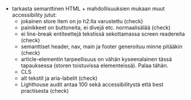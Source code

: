 <!-- - ostoskorin pitää olla skrollattava -->
<!-- - ratkaise mobiilissa pitkien nimien rivittyminen kontrollien kanssa ostoskorissa (probs %-leveydet ja flex) -->
<!-- - menu ja cart -painikkeiden pitää ottaa toisensa huomioon, myöskin headerView pitää uudelleennimetä cartbuttonViewksi, sitä kun se on atm -->
<!-- - muista laittaa logiikkatsekki paikalleen kun itemeitä ei ole enää stockissa ja silloin yrittää lisätä. -->

- tarkasta semanttinen HTML + mahdollisuuksien mukaan muut accessibility jutut:
  - jokainen store item on jo h2:lla varustettu (check)
  - painikkeet on buttoneita, ei divejä etc. normaalisälää (check)
  - ei line-break entiteettejä tekstissä sekottamassa screen readereita (check)
  - semanttiset header, nav, main ja footer generoituu minne pitääkin (check)
  - article-elementin tarpeellisuus on vähän kyseenalainen tässä tapauksessa (storen toistuvissa elementeissä). Palaa tähän.
  - CLS
  - alt tekstit ja aria-labelit (check)
  - Lighthouse audit antaa 100 sekä accessibilitystä että best practisesta (check)
